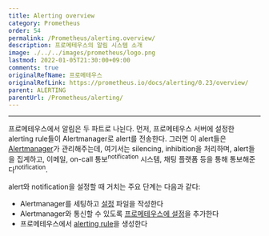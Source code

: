```yaml
---
title: Alerting overview
category: Prometheus
order: 54
permalink: /Prometheus/alerting.overview/
description: 프로메테우스의 알림 시스템 소개
image: ./../../images/prometheus/logo.png
lastmod: 2022-01-05T21:30:00+09:00
comments: true
originalRefName: 프로메테우스
originalRefLink: https://prometheus.io/docs/alerting/0.23/overview/
parent: ALERTING
parentUrl: /Prometheus/alerting/
---
```


---

프로메테우스에서 알림은 두 파트로 나뉜다. 먼저, 프로메테우스 서버에 설정한 alerting rule들이 Alertmanager로 alert를 전송한다. 그러면 이 alert들은 [Alertmanager](../alertmanager)가 관리해주는데, 여기서는 silencing, inhibition을 처리하며, alert들을 집계하고, 이메일, on-call 통보<sup>notification</sup> 시스템, 채팅 플랫폼 등을 통해 통보해준다<sup>notification</sup>.

alert와 notification을 설정할 때 거치는 주요 단계는 다음과 같다:

- Alertmanager를 세팅하고 [설정](../alerting.configuration) 파일을 작성한다
- Alertmanager와 통신할 수 있도록 [프로메테우스에 설정](../configuration#alertmanager_config)을 추가한다
- 프로메테우스에서 [alerting rule](../alerting-rules)을 생성한다